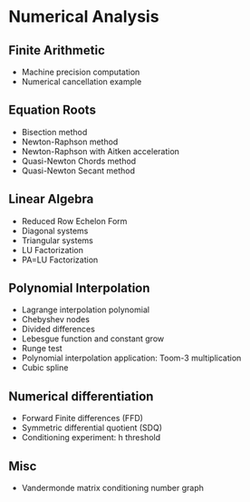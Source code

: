 Numerical Analysis
==================


Finite Arithmetic
-----------------

- Machine precision computation
- Numerical cancellation example


Equation Roots
--------------

- Bisection method
- Newton-Raphson method
- Newton-Raphson with Aitken acceleration
- Quasi-Newton Chords method
- Quasi-Newton Secant method


Linear Algebra
--------------

- Reduced Row Echelon Form
- Diagonal systems
- Triangular systems
- LU Factorization
- PA=LU Factorization


Polynomial Interpolation
------------------------

- Lagrange interpolation polynomial
- Chebyshev nodes
- Divided differences
- Lebesgue function and constant grow
- Runge test
- Polynomial interpolation application: Toom-3 multiplication
- Cubic spline

Numerical differentiation
-------------------------

- Forward Finite differences (FFD)
- Symmetric differential quotient (SDQ)
- Conditioning experiment: h threshold

Misc
----

- Vandermonde matrix conditioning number graph

